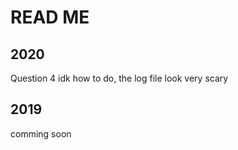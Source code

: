 # READ ME  

## 2020  
Question 4 idk how to do, the log file look very scary

## 2019
comming soon
